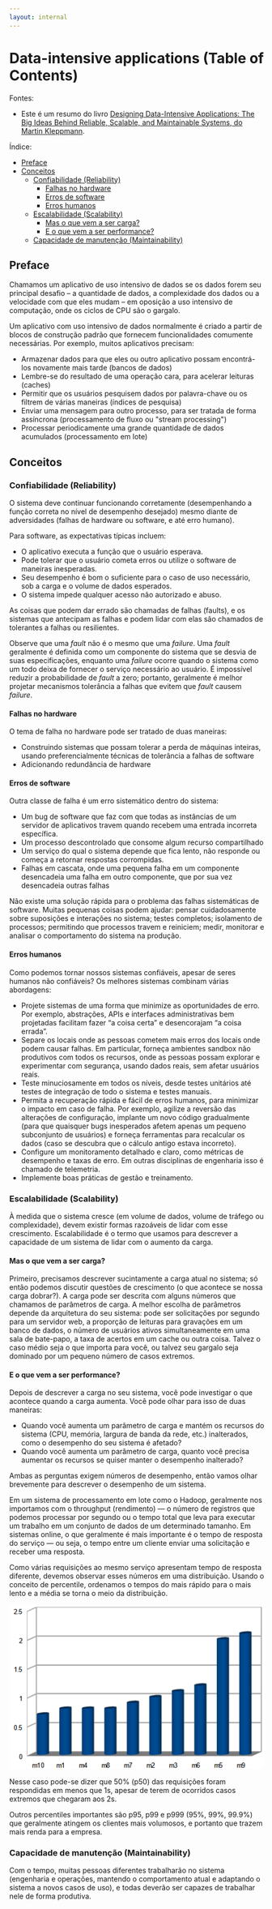 ```yaml
---
layout: internal
---
```


# Data-intensive applications (Table of Contents)

Fontes:

* Este é um resumo do livro [Designing Data-Intensive Applications: The Big Ideas Behind Reliable, Scalable, and Maintainable Systems, do Martin Kleppmann](./docs/f01.pdf).

Índice:

<!-- TOC start (generated with https://github.com/derlin/bitdowntoc) -->

* [Preface](#preface)
* [Conceitos](#conceitos)
  * [Confiabilidade (Reliability)](#confiabilidade-reliability)
    * [Falhas no hardware](#falhas-no-hardware)
    * [Erros de software](#erros-de-software)
    * [Erros humanos](#erros-humanos)
  * [Escalabilidade (Scalability)](#escalabilidade-scalability)
    * [Mas o que vem a ser carga?](#mas-o-que-vem-a-ser-carga)
    * [E o que vem a ser performance?](#e-o-que-vem-a-ser-performance)
  * [Capacidade de manutenção (Maintainability)](#capacidade-de-manutenção-maintainability)

<!-- TOC end -->

<!-- TOC --><a name="preface"></a>

## Preface

Chamamos um aplicativo de uso intensivo de dados se os dados forem seu principal desafio – a quantidade de dados, a complexidade dos dados ou a velocidade com que eles mudam – em oposição a uso intensivo de computação, onde os ciclos de CPU são o gargalo.

Um aplicativo com uso intensivo de dados normalmente é criado a partir de blocos de construção padrão que fornecem funcionalidades comumente necessárias. Por exemplo, muitos aplicativos precisam:

* Armazenar dados para que eles ou outro aplicativo possam encontrá-los novamente mais tarde (bancos de dados)
* Lembre-se do resultado de uma operação cara, para acelerar leituras (caches)
* Permitir que os usuários pesquisem dados por palavra-chave ou os filtrem de várias maneiras (índices de pesquisa)
* Enviar uma mensagem para outro processo, para ser tratada de forma assíncrona (processamento de fluxo ou "stream processing")
* Processar periodicamente uma grande quantidade de dados acumulados (processamento em lote)

<!-- TOC --><a name="conceitos"></a>

## Conceitos

<!-- TOC --><a name="confiabilidade-reliability"></a>

### Confiabilidade (Reliability)

 O sistema deve continuar funcionando corretamente (desempenhando a função correta no nível de desempenho desejado) mesmo diante de adversidades (falhas de hardware ou software, e até erro humano).

 Para software, as expectativas típicas incluem:

* O aplicativo executa a função que o usuário esperava.
* Pode tolerar que o usuário cometa erros ou utilize o software de maneiras inesperadas.
* Seu desempenho é bom o suficiente para o caso de uso necessário, sob a carga e o volume de dados esperados.
* O sistema impede qualquer acesso não autorizado e abuso.

As coisas que podem dar errado são chamadas de falhas (faults), e os sistemas que antecipam as falhas e podem lidar com elas são chamados de tolerantes a falhas ou resilientes.

Observe que uma *fault* não é o mesmo que uma  *failure*. Uma *fault* geralmente é definida como um componente do sistema que se desvia de suas especificações, enquanto uma *failure* ocorre quando o sistema como um todo deixa de fornecer o serviço necessário ao usuário. É impossível reduzir a probabilidade de *fault* a zero; portanto, geralmente é melhor projetar mecanismos tolerância a falhas que evitem que *fault* causem *failure*.

<!-- TOC --><a name="falhas-no-hardware"></a>

#### Falhas no hardware

O tema de falha no hardware pode ser tratado de duas maneiras:

* Construindo sistemas que possam tolerar a perda de máquinas inteiras, usando preferencialmente técnicas de tolerância a falhas de software
* Adicionando redundância de hardware

<!-- TOC --><a name="erros-de-software"></a>

#### Erros de software

Outra classe de falha é um erro sistemático dentro do sistema:

* Um bug de software que faz com que todas as instâncias de um servidor de aplicativos travem quando recebem uma entrada incorreta específica.
* Um processo descontrolado que consome algum recurso compartilhado
* Um serviço do qual o sistema depende que fica lento, não responde ou começa a retornar respostas corrompidas.
* Falhas em cascata, onde uma pequena falha em um componente desencadeia uma falha em outro componente, que por sua vez desencadeia outras falhas

Não existe uma solução rápida para o problema das falhas sistemáticas de software. Muitas pequenas coisas podem ajudar: pensar cuidadosamente sobre suposições e interações no sistema; testes completos; isolamento de processos; permitindo que processos travem e reiniciem; medir, monitorar e analisar o comportamento do sistema na produção.

<!-- TOC --><a name="erros-humanos"></a>

#### Erros humanos

Como podemos tornar nossos sistemas confiáveis, apesar de seres humanos não confiáveis? Os melhores sistemas combinam várias abordagens:

* Projete sistemas de uma forma que minimize as oportunidades de erro. Por exemplo, abstrações, APIs e interfaces administrativas bem projetadas facilitam fazer “a coisa certa” e desencorajam “a coisa errada”.
* Separe os locais onde as pessoas cometem mais erros dos locais onde podem causar falhas. Em particular, forneça ambientes sandbox não produtivos com todos os recursos, onde as pessoas possam explorar e experimentar com segurança, usando dados reais, sem afetar usuários reais.
* Teste minuciosamente em todos os níveis, desde testes unitários até testes de integração de todo o sistema e testes manuais.
* Permita a recuperação rápida e fácil de erros humanos, para minimizar o impacto em caso de falha. Por exemplo, agilize a reversão das alterações de configuração, implante um novo código gradualmente (para que quaisquer bugs inesperados afetem apenas um pequeno subconjunto de usuários) e forneça ferramentas para recalcular os dados (caso se descubra que o cálculo antigo estava incorreto).
* Configure um monitoramento detalhado e claro, como métricas de desempenho e taxas de erro. Em outras disciplinas de engenharia isso é chamado de telemetria.
* Implemente boas práticas de gestão e treinamento.

<!-- TOC --><a name="escalabilidade-scalability"></a>

### Escalabilidade (Scalability)

 À medida que o sistema cresce (em volume de dados, volume de tráfego ou complexidade), devem existir formas razoáveis de lidar com esse crescimento. Escalabilidade é o termo que usamos para descrever a capacidade de um sistema de lidar com o aumento da carga.

<!-- TOC --><a name="mas-o-que-vem-a-ser-carga"></a>

#### Mas o que vem a ser carga?

Primeiro, precisamos descrever sucintamente a carga atual no sistema; só então podemos discutir questões de crescimento (o que acontece se nossa carga dobrar?). A carga pode ser descrita com alguns números que chamamos de parâmetros de carga. A melhor escolha de parâmetros depende da arquitetura do seu sistema: pode ser solicitações por segundo para um servidor web, a proporção de leituras para gravações em um banco de dados, o número de usuários ativos simultaneamente em uma sala de bate-papo, a taxa de acertos em um cache ou outra coisa. Talvez o caso médio seja o que importa para você, ou talvez seu gargalo seja dominado por um pequeno
número de casos extremos.

<!-- TOC --><a name="e-o-que-vem-a-ser-performance"></a>

#### E o que vem a ser performance?

Depois de descrever a carga no seu sistema, você pode investigar o que acontece quando a carga aumenta. Você pode olhar para isso de duas maneiras:

* Quando você aumenta um parâmetro de carga e mantém os recursos do sistema (CPU, memória, largura de banda da rede, etc.) inalterados, como o desempenho do seu sistema é afetado?
* Quando você aumenta um parâmetro de carga, quanto você precisa aumentar os recursos se quiser manter o desempenho inalterado?

Ambas as perguntas exigem números de desempenho, então vamos olhar brevemente para descrever o desempenho de um sistema.

Em um sistema de processamento em lote como o Hadoop, geralmente nos importamos com o throughput (rendimento) — o número de registros que podemos processar por segundo ou o tempo total que leva para executar um trabalho em um conjunto de dados de um determinado tamanho. Em sistemas online, o que geralmente é mais importante é o tempo de resposta do serviço — ou seja, o tempo entre um cliente enviar uma solicitação e receber uma resposta.

Como várias requisições ao mesmo serviço apresentam tempo de resposta diferente, devemos observar esses números em uma distribuição. Usando o conceito de percentile, ordenamos o tempos do mais rápido para o mais lento e a média se torna o meio da distribuição.

![Distribuição do tempo de resposta](./img/Distribuicao_tempo_resposta.png)

Nesse caso pode-se dizer que 50% (p50) das requisições foram respondidas em menos que 1s, apesar de terem de ocorridos casos extremos que chegaram aos 2s.

Outros percentiles importantes são p95, p99 e p999 (95%, 99%, 99.9%)  que geralmente atingem os clientes mais volumosos, e portanto que trazem mais renda para a empresa.

<!-- TOC --><a name="capacidade-de-manutenção-maintainability"></a>

### Capacidade de manutenção (Maintainability)

Com o tempo, muitas pessoas diferentes trabalharão no sistema (engenharia e operações, mantendo o comportamento atual e adaptando o sistema a novos casos de uso), e todas deverão ser capazes de trabalhar nele de forma produtiva.
